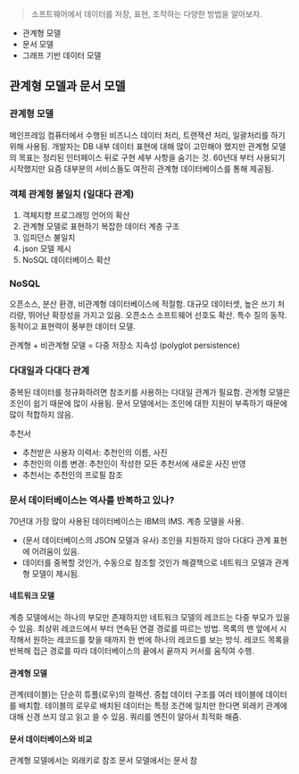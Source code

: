 > 소프트웨어에서 데이터를 저장, 표현, 조작하는 다양한 방법을 알아보자.
- 관계형 모델
- 문서 모델
- 그래프 기반 데이터 모델


## 관계형 모델과 문서 모델

### 관계형 모델
메인프레임 컴퓨터에서 수행된 비즈니스 데이터 처리, 트랜잭션 처리, 일괄처리를 하기 위해 사용됨.
개발자는 DB 내부 데이터 표현에 대해 많이 고민해야 했지만 관계형 모델의 목표는 정리된 인터페이스 뒤로 구현 세부 사항을 숨기는 것.
60년대 부터 사용되기 시작했지만 요즘 대부분의 서비스들도 여전히 관계형 데이터베이스를 통해 제공됨.

### 객체 관계형 불일치 (일대다 관계)
1. 객체지향 프로그래밍 언어의 확산
2. 관계형 모델로 표현하기 복잡한 데이터 계층 구조
3. 임피던스 불일치
4. json 모델 제시
5. NoSQL 데이터베이스 확산

### NoSQL
오픈소스, 분산 환경, 비관계형 데이터베이스에 적절함.
대규모 데이터셋, 높은 쓰기 처리량, 뛰어난 확장성을 가지고 있음.
오픈소스 소프트웨어 선호도 확산.
특수 질의 동작.
동적이고 표현력이 풍부한 데이터 모델.

관계형 + 비관계형 모델 = 다중 저장소 지속성 (polyglot persistence)

### 다대일과 다대다 관계
중복된 데이터를 정규화하려면 참조키를 사용하는 다대일 관계가 필요함.
관게형 모델은 조인이 쉽기 때문에 많이 사용됨.
문서 모델에서는 조인에 대한 지원이 부족하기 때문에 많이 적합하지 않음.

추천서
- 추천받은 사용자 이력서: 추천인의 이름, 사진
- 추천인의 이름 변경: 추천인이 작성한 모든 추천서에 새로운 사진 반영
- 추천서는 추천인의 프로필 참조

### 문서 데이터베이스는 역사를 반복하고 있나?
70년대 가장 많이 사용된 데이터베이스는 IBM의 IMS.
계층 모델을 사용. 
- (문서 데이터베이스의 JSON 모델과 유사)
조인을 지원하지 않아 다대다 관계 표현에 어려움이 있음.
- 데이터를 중복할 것인가, 수동으로 참조할 것인가
해결책으로 네트워크 모델과 관계형 모델이 제시됨.
#### 네트워크 모델
계층 모델에서는 하나의 부모만 존재하지만 네트워크 모델의 레코드는 다중 부모가 있을 수 있음.
최상위 레코드에서 부터 연속된 연결 경로를 따르는 방법.
목록의 맨 앞에서 시작해서 원하는 레코드를 찾을 때까지 한 번에 하나의 레코드를 보는 방식.
레코드 목록을 반복해 접근 경로를 따라 데이터베이스의 끝에서 끝까지 커서를 움직여 수행.
#### 관계형 모델
관계(테이블)는 단순히 튜플(로우)의 컬렉션.
중첩 데이터 구조를 여러 테이블에 데이터를 배치함.
테이블의 로우로 배치된 데이터는 특정 조건에 일치만 한다면 외래키 관계에 대해 신경 쓰지 않고 읽고 쓸 수 있음.
쿼리를 엔진이 알아서 최적화 해줌.
#### 문서 데이터베이스와 비교
관계형 모델에서는 외래키로 참조
문서 모델에서는 문서 참


